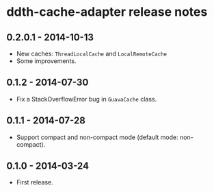 ddth-cache-adapter release notes
================================

0.2.0.1 - 2014-10-13
--------------------
- New caches: `ThreadLocalCache` and `LocalRemoteCache`
- Some improvements.


0.1.2 - 2014-07-30
------------------
- Fix a StackOverflowError bug in `GuavaCache` class.


0.1.1 - 2014-07-28
------------------
- Support compact and non-compact mode (default mode: non-compact).


0.1.0 - 2014-03-24
------------------
- First release.
